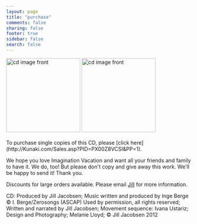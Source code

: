 ```yaml
---
layout: page
title: "purchase"
comments: false
sharing: false
footer: true
sidebar: false
search: false
---
```

<div>
	<a href="/images/ProductImage.jpg" target="_blank"><img alt="cd image front" src="/images/ProductImage.jpg" width="200" height="200" ></a>
	<a href="/images/ProductImageBack.jpg" target="_blank"><img alt="cd image front" src="/images/ProductImageBack.jpg" width="200" height="200" ></a>
<br>
<br>
</div>
To purchase single copies of this CD, please [click here](http://Kunaki.com/Sales.asp?PID=PX00Z8VCSI&PP=1).
 
We hope you love Imagination Vacation and want all your friends and family to have it.  We do, too!  But please don't copy and give away this work. We'll be happy to send it!  Thank you.    

Discounts for large orders available. Please email [Jill](mailto:jill@imaginationvacationguidedrelaxationforkids.com) for more information.

CD: Produced by Jill Jacobsen; Music written and produced by Inge Berge &copy; I. Berge/Zerosongs (ASCAP) Used by permission, all rights reserved; Written and narrated by Jill Jacobsen; Movement sequence: Ivana Ustariz; Design and Photography; Melanie Lloyd; &copy; Jill Jacobsen 2012